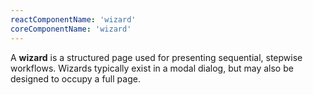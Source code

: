 ```yaml
---
reactComponentName: 'wizard'
coreComponentName: 'wizard'
---
```

A **wizard** is a structured page used for presenting sequential, stepwise workflows. Wizards typically exist in a modal dialog, but may also be designed to occupy a full page.
